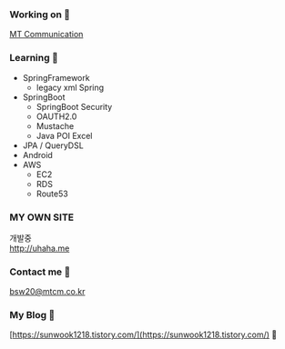 ### Working on 💼
[MT Communication](http://www.mtcm.co.kr/)

### Learning 🌱
- SpringFramework
  * legacy xml Spring
- SpringBoot
  * SpringBoot Security
  * OAUTH2.0
  * Mustache
  * Java POI Excel
- JPA / QueryDSL
- Android
- AWS
  * EC2
  * RDS
  * Route53

### MY OWN SITE
개발중  
http://uhaha.me

### Contact me 📨
bsw20@mtcm.co.kr

### My Blog 📑
[https://sunwook1218.tistory.com/](https://sunwook1218.tistory.com/) 🌻
